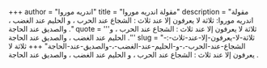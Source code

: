 +++
author = "اندريه موروا"
title = "مقولة اندريه موروا"
description = "مقولة اندريه موروا: ثلاثة لا يعرفون إلا عند ثلاث : الشجاع عند الحرب ، و الحليم عند الغضب ، والصديق عند الحاجة ."
quote = '''ثلاثة لا يعرفون إلا عند ثلاث : الشجاع عند الحرب ، و الحليم عند الغضب ، والصديق عند الحاجة .'''
slug = "ثلاثة-لا-يعرفون-إلا-عند-ثلاث-:-الشجاع-عند-الحرب-،-و-الحليم-عند-الغضب-،-والصديق-عند-الحاجة"
+++
ثلاثة لا يعرفون إلا عند ثلاث : الشجاع عند الحرب ، و الحليم عند الغضب ، والصديق عند الحاجة .
